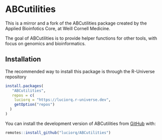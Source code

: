 
# ABCutilities

<!-- badges: start -->
<!-- badges: end -->

This is a mirror
and a fork of the ABCutilities package created by the Applied Bioinfotics Core,
at Weill Cornell Medicine.

The goal of ABCutilities is to provide helper functions for other tools,
with focus on genomics and bioinformatics.

## Installation

The recommended way to install this package is through the R-Universe repository

``` r
install.packages(
   "ABCutilities",
   repos = c(
    luciorq = "https://luciorq.r-universe.dev",
    getOption("repos")
  )
)
```

You can install the development version of ABCutilities from [GitHub](https://github.com/) with:

``` r
remotes::install_github("luciorq/ABCutilities")
```
